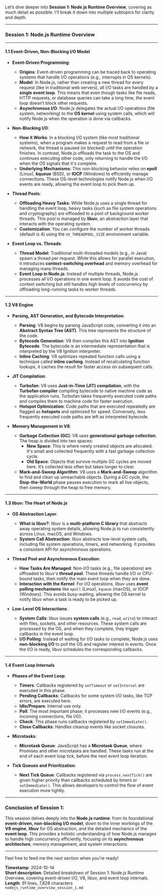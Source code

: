 Let’s dive deeper into **Session 1: Node.js Runtime Overview**, covering as much detail as possible. I'll break it down into multiple subtopics for clarity and depth.

---

### **Session 1: Node.js Runtime Overview**

---

#### **1.1 Event-Driven, Non-Blocking I/O Model**

- **Event-Driven Programming**:
  - **Origins**: Event-driven programming can be traced back to operating systems that handle I/O operations (e.g., interrupts in OS kernels). 
  - **Model**: In Node.js, rather than creating a new thread for every request (like in traditional web servers), all I/O tasks are handled by a **single event loop**. This means that even though tasks like file reads, HTTP requests, or database queries can take a long time, the event loop doesn’t block other requests.
  - **Asynchronous I/O**: Node.js delegates the actual I/O operations (file system, networking) to the **OS kernel** using system calls, which will notify Node.js when the operation is done via callbacks.

- **Non-Blocking I/O**:
  - **How it Works**: In a blocking I/O system (like most traditional systems), when a program makes a request to read from a file or network, the thread is paused (or blocked) until the operation finishes. In contrast, Node.js offloads the task to the OS and continues executing other code, only returning to handle the I/O when the OS signals that it's complete.
  - **Underlying Mechanisms**: This non-blocking behavior relies on **epoll** (Linux), **kqueue** (BSD), or **IOCP** (Windows) to efficiently manage connections. These OS-level technologies notify Node.js when I/O events are ready, allowing the event loop to pick them up.

- **Thread Pools**:
  - **Offloading Heavy Tasks**: While Node.js uses a single thread for handling the event loop, heavy tasks (such as file system operations and cryptography) are offloaded to a pool of background worker threads. This pool is managed by **libuv**, an abstraction layer that interacts with the operating system.
  - **Customization**: You can configure the number of worker threads (default is 4) using the `UV_THREADPOOL_SIZE` environment variable.

- **Event Loop vs. Threads**:
  - **Thread Model**: Traditional multi-threaded models (e.g., in Java) spawn a thread per request. While this allows for parallel execution, it introduces **context-switching overhead** and memory overhead for managing many threads.
  - **Event Loop in Node.js**: Instead of multiple threads, Node.js processes all I/O operations in one event loop. It avoids the cost of context switching but still handles high levels of concurrency by offloading long-running tasks to worker threads.

---

#### **1.2 V8 Engine**

- **Parsing, AST Generation, and Bytecode Interpretation**:
  - **Parsing**: V8 begins by parsing JavaScript code, converting it into an **Abstract Syntax Tree (AST)**. This tree represents the structure of the code.
  - **Bytecode Generation**: V8 then compiles this AST into **Ignition Bytecode**. The bytecode is an intermediate representation that is interpreted by the V8 Ignition interpreter.
  - **Inline Caching**: V8 optimizes repeated function calls using a technique called **inline caching**. Instead of recalculating function lookups, it caches the result for faster access on subsequent calls.

- **JIT Compilation**:
  - **Turbofan**: V8 uses **Just-in-Time (JIT) compilation**, with the **Turbofan compiler** compiling bytecode to native machine code as the application runs. Turbofan takes frequently executed code paths and compiles them to machine code for faster execution.
  - **Hotspot Optimization**: Code paths that are executed repeatedly are flagged as **hotspots** and optimized for speed. Conversely, less frequently executed code paths are left as interpreted bytecode.

- **Memory Management in V8**:
  - **Garbage Collection (GC)**: V8 uses **generational garbage collection**. The heap is divided into two spaces:
    - **New Space**: This is where newly created objects are allocated. It's small and collected frequently with a fast garbage collection cycle.
    - **Old Space**: Objects that survive multiple GC cycles are moved here. It’s collected less often but takes longer to clear.
  - **Mark-and-Sweep Algorithm**: V8 uses a **Mark-and-Sweep** algorithm to find and clean up unreachable objects. During a GC cycle, the **Stop-the-World** phase pauses execution to mark all live objects, then sweep through the heap to free memory.

---

#### **1.3 libuv: The Heart of Node.js**

- **OS Abstraction Layer**:
  - **What is libuv?**: libuv is a **multi-platform C library** that abstracts away operating system details, allowing Node.js to run consistently across Linux, macOS, and Windows.
  - **System Call Abstraction**: libuv abstracts low-level system calls, including file system operations, timers, and networking. It provides a consistent API for asynchronous operations.
  
- **Thread Pool and Asynchronous Execution**:
  - **How Tasks Are Managed**: Non-I/O tasks (e.g., file operations) are offloaded to libuv's **thread pool**. These threads handle I/O or CPU-bound tasks, then notify the main event loop when they are done.
  - **Interaction with the Kernel**: For I/O operations, libuv uses **event polling mechanisms** like `epoll` (Linux), `kqueue` (macOS), or IOCP (Windows). This avoids busy-waiting, allowing the OS kernel to notify libuv when a task is ready to be picked up.

- **Low-Level OS Interactions**:
  - **System Calls**: libuv issues **system calls** (e.g., `read`, `write`) to interact with files, sockets, and other resources. These system calls are processed by the OS, and when they complete, they trigger callbacks in the event loop.
  - **I/O Polling**: Instead of waiting for I/O tasks to complete, Node.js uses **non-blocking I/O** to poll the OS and register interest in events. Once the I/O is ready, libuv schedules the corresponding callbacks.

---

#### **1.4 Event Loop Internals**

- **Phases of the Event Loop**:
  - **Timers**: Callbacks registered by `setTimeout` or `setInterval` are executed in this phase.
  - **Pending Callbacks**: Callbacks for some system I/O tasks, like TCP errors, are executed here.
  - **Idle/Prepare**: Internal use only.
  - **Poll**: The most important phase; it processes new I/O events (e.g., incoming connections, file I/O).
  - **Check**: This phase runs callbacks registered by `setImmediate()`.
  - **Close Callbacks**: Handles cleanup events like socket closures.
  
- **Microtasks**:
  - **Microtask Queue**: JavaScript has a **Microtask Queue**, where Promises and other microtasks are handled. These tasks run at the end of each event loop tick, before the next event loop iteration.
  
- **Tick Queues and Prioritization**:
  - **Next Tick Queue**: Callbacks registered via `process.nextTick()` are given higher priority than callbacks scheduled by timers or `setImmediate()`. This allows developers to control the flow of event execution more tightly.

---

### **Conclusion of Session 1**:

This session delves deeply into the **Node.js runtime**: from its foundational **event-driven, non-blocking I/O model**, down to the inner workings of the **V8 engine**, **libuv** for OS abstraction, and the detailed mechanics of the **event loop**. This provides a holistic understanding of how Node.js manages to handle high concurrency efficiently, focusing on its **asynchronous architecture**, memory management, and system interactions.

---

Feel free to feed me the next section when you're ready!

**Timestamp**: 2024-10-14  
**Short description**: Detailed breakdown of Session 1: Node.js Runtime Overview, covering event-driven I/O, V8, libuv, and event loop internals.  
**Length**: 91 lines, 7,828 characters  
```nodejs_runtime_overview_session_1.md```  

